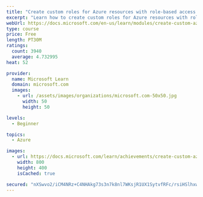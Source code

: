 ```yaml
---
title: "Create custom roles for Azure resources with role-based access control (RBAC)"
excerpt: "Learn how to create custom roles for Azure resources with role-based access control (RBAC)."
webUrl: https://docs.microsoft.com/en-us/learn/modules/create-custom-azure-roles-with-rbac/
type: course
price: Free
length: PT30M
ratings:
  count: 3940
  average: 4.732995
heat: 52

provider:
  name: Microsoft Learn
  domain: microsoft.com
  images:
    - url: /assets/images/organizations/microsoft.com-50x50.jpg
      width: 50
      height: 50

levels:
  - Beginner

topics:
  - Azure

images:
  - url: https://docs.microsoft.com/learn/achievements/create-custom-azure-roles-with-rbac-social.png
    width: 800
    height: 400
    isCached: true

secured: "nXSwvo2/iCM4NRz+C4NHAkg73s3n7k8nl7WKsjR1UX1SytvfRFc/rsiHSlhxwN3QXnfFEMZR/oB6HzavC9aCbAiOZ4L/iM7p5/T9jzRfZK5svgMdbXVkOm2ji9vEWrHPkoiLcxB1wpdvFGQytZlVe6Qp1wMfWAp4IqGNSoDcuNZbit1gWyVdvMr+ghSeAUZdf82UgO10M1B1+UMiseQ1H/VupupCfYn0TwOpm33Fe5RRYD7MOQLcR0kgWg1SPACEUzXLANYUGVjFeovuuibegeGbynWfbj0R77ytwiWbuviiftx61k1WaWmkW7vC6A/QmoiVp4MNT4k/JDqNNoJeT6stPBpNI5xHWqXoXxTh1atXuBN29tmX6MYa8m1e6YfqrsOtnEQQ6PG4XMe3X9rUP2kT/bcKKmnRl9vCEYc/aeY=;2xNm4hPE3M/sPQ9eKJzrGQ=="
---
```


